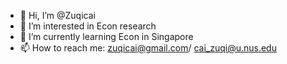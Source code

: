 - 👋 Hi, I’m @Zuqicai
- 👀 I’m interested in Econ research
- 🌱 I’m currently learning Econ in Singapore
- 📫 How to reach me: zuqicai@gmail.com/ cai_zuqi@u.nus.edu

<!---
Zuqicai/Zuqicai is a ✨ special ✨ repository because its `README.md` (this file) appears on your GitHub profile.
You can click the Preview link to take a look at your changes.
--->
